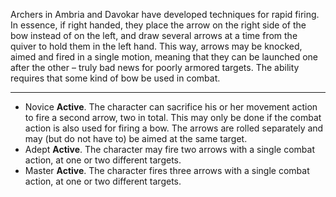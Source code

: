 Archers in Ambria and Davokar have developed techniques for rapid firing. In essence, if right handed, they place the arrow on the right side of the bow instead of on the left, and draw several arrows at a time from the quiver to hold them in the left hand. This way, arrows may be knocked, aimed and fired in a single motion, meaning that they can be launched one after the other – truly bad news for poorly armored targets. The ability requires that some kind of bow be used in combat.

---
- Novice **Active**. The character can sacrifice his or her movement action to fire a second arrow, two in total. This may only be done if the combat action is also used for firing a bow. The arrows are rolled separately and may (but do not have to) be aimed at the same target.
- Adept **Active**. The character may fire two arrows with a single combat action, at one or two different targets.
- Master **Active**. The character fires three arrows with a single combat action, at one or two different targets.